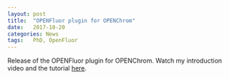 ```yaml
---
layout: post
title:  "OPENFluor plugin for OPENChrom"
date:   2017-10-20
categories: News
tags:	PhD, OpenFluor
---
```

Release of the OPENFluor plugin for OPENChrom. Watch my introduction video and the tutorial [here](https://youtu.be/gGGdYTz3L6E).
